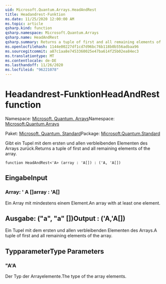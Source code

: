 ```yaml
---
uid: Microsoft.Quantum.Arrays.HeadAndRest
title: Headandrest-Funktion
ms.date: 11/25/2020 12:00:00 AM
ms.topic: article
qsharp.kind: function
qsharp.namespace: Microsoft.Quantum.Arrays
qsharp.name: HeadAndRest
qsharp.summary: Returns a tuple of first and all remaining elements of the array.
ms.openlocfilehash: 1144e00227df1cd7d96bc76b118b0b556adbaa96
ms.sourcegitcommit: a87c1aa8e7453360025e47ba614f25b02ea84ec3
ms.translationtype: MT
ms.contentlocale: de-DE
ms.lasthandoff: 11/26/2020
ms.locfileid: "96221078"
---
```

# <a name="headandrest-function"></a><span data-ttu-id="e1a41-102">Headandrest-Funktion</span><span class="sxs-lookup"><span data-stu-id="e1a41-102">HeadAndRest function</span></span>

<span data-ttu-id="e1a41-103">Namespace: [Microsoft. Quantum. Arrays](xref:Microsoft.Quantum.Arrays)</span><span class="sxs-lookup"><span data-stu-id="e1a41-103">Namespace: [Microsoft.Quantum.Arrays](xref:Microsoft.Quantum.Arrays)</span></span>

<span data-ttu-id="e1a41-104">Paket: [Microsoft. Quantum. Standard](https://nuget.org/packages/Microsoft.Quantum.Standard)</span><span class="sxs-lookup"><span data-stu-id="e1a41-104">Package: [Microsoft.Quantum.Standard](https://nuget.org/packages/Microsoft.Quantum.Standard)</span></span>


<span data-ttu-id="e1a41-105">Gibt ein Tupel mit dem ersten und allen verbleibenden Elementen des Arrays zurück.</span><span class="sxs-lookup"><span data-stu-id="e1a41-105">Returns a tuple of first and all remaining elements of the array.</span></span>

```qsharp
function HeadAndRest<'A> (array : 'A[]) : ('A, 'A[])
```


## <a name="input"></a><span data-ttu-id="e1a41-106">Eingabe</span><span class="sxs-lookup"><span data-stu-id="e1a41-106">Input</span></span>

### <a name="array--a"></a><span data-ttu-id="e1a41-107">Array: ' A []</span><span class="sxs-lookup"><span data-stu-id="e1a41-107">array : 'A[]</span></span>

<span data-ttu-id="e1a41-108">Ein Array mit mindestens einem Element.</span><span class="sxs-lookup"><span data-stu-id="e1a41-108">An array with at least one element.</span></span>



## <a name="output--aa"></a><span data-ttu-id="e1a41-109">Ausgabe: ("a", "a" [])</span><span class="sxs-lookup"><span data-stu-id="e1a41-109">Output : ('A,'A[])</span></span>

<span data-ttu-id="e1a41-110">Ein Tupel mit dem ersten und allen verbleibenden Elementen des Arrays.</span><span class="sxs-lookup"><span data-stu-id="e1a41-110">A tuple of first and all remaining elements of the array.</span></span>

## <a name="type-parameters"></a><span data-ttu-id="e1a41-111">Typparameter</span><span class="sxs-lookup"><span data-stu-id="e1a41-111">Type Parameters</span></span>

### <a name="a"></a><span data-ttu-id="e1a41-112">"A</span><span class="sxs-lookup"><span data-stu-id="e1a41-112">'A</span></span>

<span data-ttu-id="e1a41-113">Der Typ der Arrayelemente.</span><span class="sxs-lookup"><span data-stu-id="e1a41-113">The type of the array elements.</span></span>